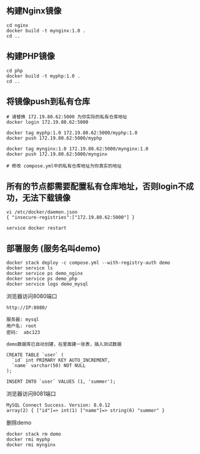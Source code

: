 
## 构建Nginx镜像

```
cd nginx
docker build -t mynginx:1.0 .
cd ..
```


## 构建PHP镜像

```
cd php
docker build -t myphp:1.0 .
cd ..
```


## 将镜像push到私有仓库

```
# 请替换 172.19.80.62:5000 为你实际的私有仓库地址
docker login 172.19.80.62:5000

docker tag myphp:1.0 172.19.80.62:5000/myphp:1.0
docker push 172.19.80.62:5000/myphp

docker tag mynginx:1.0 172.19.80.62:5000/mynginx:1.0
docker push 172.19.80.62:5000/mynginx

# 修改 compose.yml中的私有仓库地址为你真实的地址
```

## 所有的节点都需要配置私有仓库地址，否则login不成功，无法下载镜像

```
vi /etc/docker/daemon.json 
{ "insecure-registries":["172.19.80.62:5000"] }

service docker restart
```


## 部署服务 (服务名叫demo)

```
docker stack deploy -c compose.yml --with-registry-auth demo
docker service ls
docker service ps demo_nginx
docker service ps demo_php
docker service logs demo_mysql
```

浏览器访问8080端口

```
http://IP:8080/

服务器: mysql
用户名: root
密码:  abc123

demo数据库已自动创建，在里面建一张表，插入测试数据

CREATE TABLE `user` (
  `id` int PRIMARY KEY AUTO_INCREMENT,
  `name` varchar(50) NOT NULL
);

INSERT INTO `user` VALUES (1, 'summer');

```

浏览器访问8081端口

```
MySQL Connect Success. Version: 8.0.12
array(2) { ["id"]=> int(1) ["name"]=> string(6) "summer" }
```

删除demo

```
docker stack rm demo
docker rmi myphp
docker rmi mynginx
```
